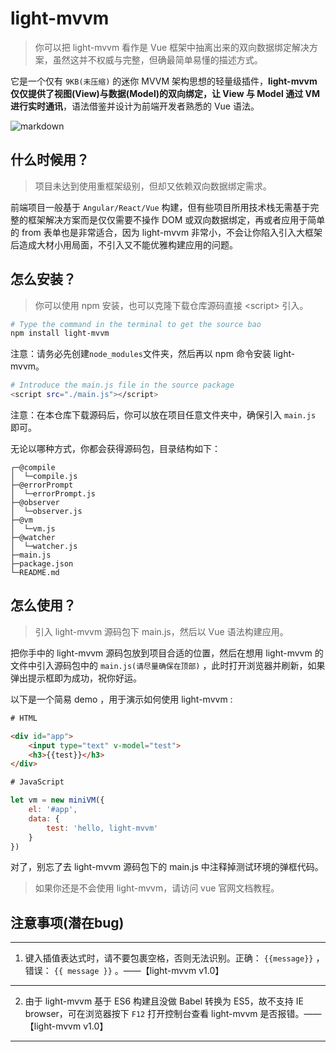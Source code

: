 # light-mvvm
>你可以把 light-mvvm 看作是 Vue 框架中抽离出来的双向数据绑定解决方案，虽然这并不权威与完整，但确最简单易懂的描述方式。

它是一个仅有 `9KB(未压缩)` 的迷你 MVVM 架构思想的轻量级插件，**light-mvvm 仅仅提供了视图(View)与数据(Model)的双向绑定，让 View 与 Model 通过 VM 进行实时通讯**，语法借鉴并设计为前端开发者熟悉的 Vue 语法。


![markdown](https://img-blog.csdnimg.cn/20200207130658148.png?x-oss-process=image/watermark,type_ZmFuZ3poZW5naGVpdGk,shadow_10,text_aHR0cHM6Ly9ibG9nLmNzZG4ubmV0L3dlaXhpbl80NDE5ODk2NQ==,size_16,color_FFFFFF,t_70 "markdown")
## 什么时候用？
> 项目未达到使用重框架级别，但却又依赖双向数据绑定需求。

前端项目一般基于 `Angular/React/Vue` 构建，但有些项目所用技术栈无需基于完整的框架解决方案而是仅仅需要不操作 DOM 或双向数据绑定，再或者应用于简单的 from 表单也是非常适合，因为 light-mvvm 非常小，不会让你陷入引入大框架后造成大材小用局面，不引入又不能优雅构建应用的问题。
## 怎么安装？
> 你可以使用 npm 安装，也可以克隆下载仓库源码直接 &lt;script&gt; 引入。

```bash
# Type the command in the terminal to get the source bao
npm install light-mvvm
```
注意：请务必先创建`node_modules`文件夹，然后再以 npm 命令安装 light-mvvm。
```bash
# Introduce the main.js file in the source package
<script src="./main.js"></script>
```
注意：在本仓库下载源码后，你可以放在项目任意文件夹中，确保引入 `main.js` 即可。

无论以哪种方式，你都会获得源码包，目录结构如下：
```
┌─@compile
│  └─compile.js
├─@errorPrompt
│  └─errorPrompt.js
├─@observer
│  └─observer.js
├─@vm
│  └─vm.js
├─@watcher
│  └─watcher.js
├─main.js
├─package.json
└─README.md
```
## 怎么使用？
> 引入 light-mvvm 源码包下 main.js，然后以 Vue 语法构建应用。

把你手中的 light-mvvm 源码包放到项目合适的位置，然后在想用 light-mvvm 的文件中引入源码包中的 `main.js(请尽量确保在顶部)` ，此时打开浏览器并刷新，如果弹出提示框即为成功，祝你好运。

以下是一个简易 demo ，用于演示如何使用 light-mvvm :

```html
# HTML

<div id="app">
    <input type="text" v-model="test">
    <h3>{{test}}</h3>
</div>
```
```javascript
# JavaScript

let vm = new miniVM({
    el: '#app',
    data: {
        test: 'hello, light-mvvm'
    }
})
```
对了，别忘了去 light-mvvm 源码包下的 main.js 中注释掉测试环境的弹框代码。

>如果你还是不会使用 light-mvvm，请访问 vue 官网文档教程。
## 注意事项(潜在bug)
****
1. 键入插值表达式时，请不要包裹空格，否则无法识别。正确： `{{message}}` ，错误： `{{ message }}` 。——【light-mvvm v1.0】
****
2. 由于 light-mvvm 基于 ES6 构建且没做 Babel 转换为 ES5，故不支持 IE browser，可在浏览器按下 `F12` 打开控制台查看 light-mvvm 是否报错。——【light-mvvm v1.0】
****

